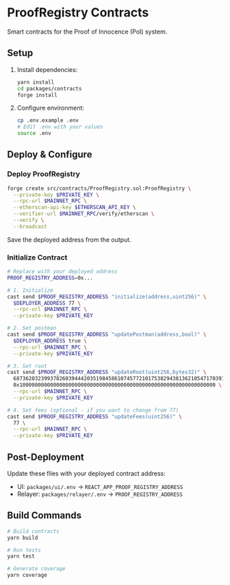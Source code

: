# ProofRegistry Contracts

Smart contracts for the Proof of Innocence (PoI) system.

## Setup

1. Install dependencies:
   ```bash
   yarn install
   cd packages/contracts
   forge install
   ```

2. Configure environment:
   ```bash
   cp .env.example .env
   # Edit .env with your values
   source .env
   ```

## Deploy & Configure

### Deploy ProofRegistry

```bash
forge create src/contracts/ProofRegistry.sol:ProofRegistry \
  --private-key $PRIVATE_KEY \
  --rpc-url $MAINNET_RPC \
  --etherscan-api-key $ETHERSCAN_API_KEY \
  --verifier-url $MAINNET_RPC/verify/etherscan \
  --verify \
  --broadcast
```

Save the deployed address from the output.

### Initialize Contract

```bash
# Replace with your deployed address
PROOF_REGISTRY_ADDRESS=0x...

# 1. Initialize
cast send $PROOF_REGISTRY_ADDRESS "initialize(address,uint256)" \
  $DEPLOYER_ADDRESS 77 \
  --rpc-url $MAINNET_RPC \
  --private-key $PRIVATE_KEY

# 2. Set postman
cast send $PROOF_REGISTRY_ADDRESS "updatePostman(address,bool)" \
  $DEPLOYER_ADDRESS true \
  --rpc-url $MAINNET_RPC \
  --private-key $PRIVATE_KEY

# 3. Set root
cast send $PROOF_REGISTRY_ADDRESS "updateRoot(uint256,bytes32)" \
  6873620323993782603944420351984586107457721017538294381362105471703919802312 \
  0x1000000000000000000000000000000000000000000000000000000000000000 \
  --rpc-url $MAINNET_RPC \
  --private-key $PRIVATE_KEY

# 4. Set fees (optional - if you want to change from 77)
cast send $PROOF_REGISTRY_ADDRESS "updateFees(uint256)" \
  77 \
  --rpc-url $MAINNET_RPC \
  --private-key $PRIVATE_KEY
```

## Post-Deployment

Update these files with your deployed contract address:
- UI: `packages/ui/.env` → `REACT_APP_PROOF_REGISTRY_ADDRESS`
- Relayer: `packages/relayer/.env` → `PROOF_REGISTRY_ADDRESS`

## Build Commands

```bash
# Build contracts
yarn build

# Run tests
yarn test

# Generate coverage
yarn coverage
```